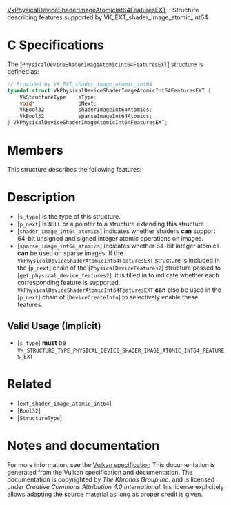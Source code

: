 [VkPhysicalDeviceShaderImageAtomicInt64FeaturesEXT](https://www.khronos.org/registry/vulkan/specs/1.3-extensions/man/html/VkPhysicalDeviceShaderImageAtomicInt64FeaturesEXT.html) - Structure describing features supported by VK_EXT_shader_image_atomic_int64

# C Specifications
The [`PhysicalDeviceShaderImageAtomicInt64FeaturesEXT`] structure is
defined as:
```c
// Provided by VK_EXT_shader_image_atomic_int64
typedef struct VkPhysicalDeviceShaderImageAtomicInt64FeaturesEXT {
    VkStructureType    sType;
    void*              pNext;
    VkBool32           shaderImageInt64Atomics;
    VkBool32           sparseImageInt64Atomics;
} VkPhysicalDeviceShaderImageAtomicInt64FeaturesEXT;
```

# Members
This structure describes the following features:

# Description
- [`s_type`] is the type of this structure.
- [`p_next`] is `NULL` or a pointer to a structure extending this structure.
- [`shader_image_int64_atomics`] indicates whether shaders  **can**  support 64-bit unsigned and signed integer atomic operations on images.
- [`sparse_image_int64_atomics`] indicates whether 64-bit integer atomics  **can**  be used on sparse images.
If the `VkPhysicalDeviceShaderAtomicInt64FeaturesEXT` structure is included in the [`p_next`] chain of the
[`PhysicalDeviceFeatures2`] structure passed to
[`get_physical_device_features2`], it is filled in to indicate whether each
corresponding feature is supported.
`VkPhysicalDeviceShaderAtomicInt64FeaturesEXT` **can**  also be used in the [`p_next`] chain of
[`DeviceCreateInfo`] to selectively enable these features.
## Valid Usage (Implicit)
-  [`s_type`] **must**  be `VK_STRUCTURE_TYPE_PHYSICAL_DEVICE_SHADER_IMAGE_ATOMIC_INT64_FEATURES_EXT`

# Related
- [`ext_shader_image_atomic_int64`]
- [`Bool32`]
- [`StructureType`]

# Notes and documentation
For more information, see the [Vulkan specification](https://www.khronos.org/registry/vulkan/specs/1.3-extensions/html/vkspec.html)
This documentation is generated from the Vulkan specification and documentation.
The documentation is copyrighted by *The Khronos Group Inc.* and is licensed under *Creative Commons Attribution 4.0 International*.
his license explicitely allows adapting the source material as long as proper credit is given.
        